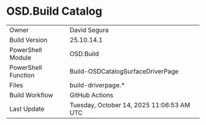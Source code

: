 ﻿# OSD.Build Catalog

| | |
|-|-|
| Owner | David Segura |
| Build Version | 25.10.14.1 |
| PowerShell Module | OSD.Build |
| PowerShell Function | Build-OSDCatalogSurfaceDriverPage |
| Files | build-driverpage.* |
| Build Workflow | GitHub Actions |
| Last Update | Tuesday, October 14, 2025 11:06:53 AM UTC |
